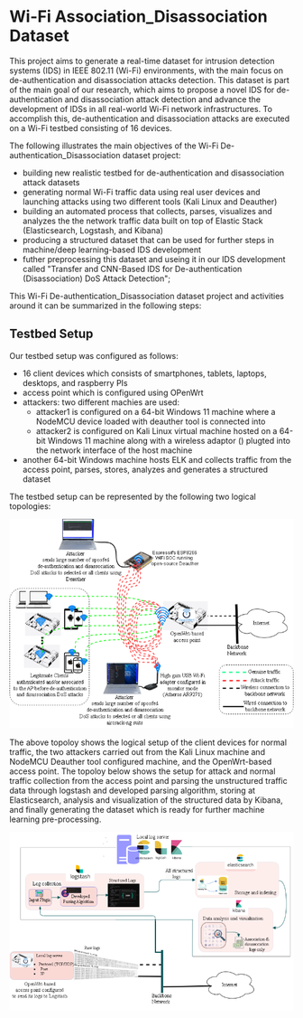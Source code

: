 # Wi-Fi Association_Disassociation Dataset

This project aims to generate a real-time dataset for intrusion detection systems (IDS) in IEEE 802.11 (Wi-Fi) environments, with the main focus on de-authentication and disassociation attacks detection. 
This dataset is part of the main goal of our research, which aims to propose a novel IDS for de-authentication and disassociation attack detection and advance the development of IDSs in all real-world Wi-Fi network infrastructures. To accomplish this, de-authentication and disassociation attacks are executed on a Wi-Fi testbed consisting of 16 devices.

The following illustrates the main objectives of the Wi-Fi De-authentication_Disassociation dataset project:

- building new realistic testbed for de-authentication and disassociation attack datasets 
- generating normal Wi-Fi traffic data using real user devices and launching attacks using two different tools (Kali Linux and Deauther)
- building an automated process that collects, parses, visualizes and analyzes the the network traffic data built on top of Elastic Stack (Elasticsearch, Logstash, and Kibana)
- producing a structured dataset that can be used for further steps in machine/deep learning-based IDS development
- futher preprocessing this dataset and useing it in our IDS development called "Transfer and CNN-Based IDS for De-authentication (Disassociation) DoS Attack Detection";

This Wi-Fi De-authentication_Disassociation dataset project and activities around it can be summarized in the following steps:

## Testbed Setup ##
Our testbed setup was configured as follows:
- 16 client devices which consists of smartphones, tablets, laptops, desktops, and raspberry PIs
- access point which is configured using OPenWrt
- attackers: two different machies are used:
  - attacker1 is configured on a 64-bit Windows 11 machine where a NodeMCU device loaded with deauther tool is connected into
  - attacker2 is configured on Kali Linux virtual machine hosted on a 64-bit Windows 11 machine along with a wireless adaptor () plugted into the network interface  of the host machine
- another  64-bit Windows machine hosts ELK and collects traffic from the access point, parses, stores, analyzes and generates a structured dataset 

The testbed setup can be represented by the following two logical topologies:

![](images/Wi-Fi_traffic_generator_and_attacks_module.png)

The above topoloy shows the logical setup of the client devices for normal traffic, the two attackers carried out from the Kali Linux machine and NodeMCU Deauther tool configured machine, and the OpenWrt-based access point. 
The topoloy below shows the setup for attack and normal traffic collection from the access point and parsing the unstructured traffic data through logstash and developed parsing algorithm, storing at Elasticsearch, analysis and visualization of the structured data by Kibana, and finally generating the dataset which is ready for further machine learning pre-processing. 

![](images/Colleting_parsing_storing_generating_module.png)

